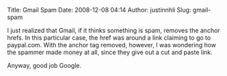 Title: Gmail Spam
Date: 2008-12-08 04:14
Author: justinnhli
Slug: gmail-spam

I just realized that Gmail, if it thinks something is spam, removes the
anchor hrefs. In this particular case, the href was around a link
claiming to go to paypal.com. With the anchor tag removed, however, I
was wondering how the spammer made money at all, since they give out a
cut and paste link.

Anyway, good job Google.

